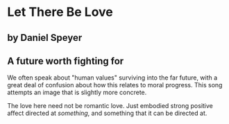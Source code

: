 #  Let There Be Love
## by Daniel Speyer
## A future worth fighting for

We often speak about "human values" surviving into the far future, with a great deal of confusion about how this relates to moral progress.  This song attempts an image that is slightly more concrete.

The love here need not be romantic love.  Just embodied strong positive affect directed at *something*, and something that it can be directed at.
